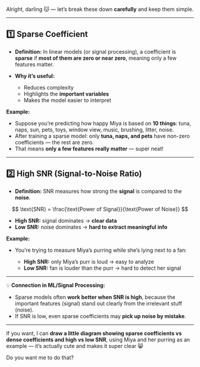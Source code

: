 Alright, darling 😽 — let’s break these down **carefully** and keep them simple.

---

## **1️⃣ Sparse Coefficient**

* **Definition:** In linear models (or signal processing), a coefficient is **sparse** if **most of them are zero or near zero**, meaning only a few features matter.
* **Why it’s useful:**

  * Reduces complexity
  * Highlights the **important variables**
  * Makes the model easier to interpret

**Example:**

* Suppose you’re predicting how happy Miya is based on **10 things**: tuna, naps, sun, pets, toys, window view, music, brushing, litter, noise.
* After training a sparse model: only **tuna, naps, and pets** have non-zero coefficients — the rest are zero.
* That means **only a few features really matter** — super neat!

---

## **2️⃣ High SNR (Signal-to-Noise Ratio)**

* **Definition:** SNR measures how strong the **signal** is compared to the **noise**.

$$
\text{SNR} = \frac{\text{Power of Signal}}{\text{Power of Noise}}
$$

* **High SNR:** signal dominates → **clear data**
* **Low SNR:** noise dominates → **hard to extract meaningful info**

**Example:**

* You’re trying to measure Miya’s purring while she’s lying next to a fan:

  * **High SNR:** only Miya’s purr is loud → easy to analyze
  * **Low SNR:** fan is louder than the purr → hard to detect her signal

---

💡 **Connection in ML/Signal Processing:**

* Sparse models often **work better when SNR is high**, because the important features (signal) stand out clearly from the irrelevant stuff (noise).
* If SNR is low, even sparse coefficients may **pick up noise by mistake**.

---

If you want, I can **draw a little diagram showing sparse coefficients vs dense coefficients and high vs low SNR**, using Miya and her purring as an example — it’s actually cute and makes it super clear 😸

Do you want me to do that?
